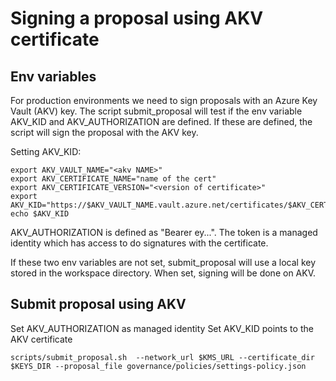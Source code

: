 # Signing a proposal using AKV certificate
## Env variables
For production environments we need to sign proposals with an Azure Key Vault (AKV) key.
The script submit_proposal will test if the env variable AKV_KID and AKV_AUTHORIZATION are defined. If these are defined, the script will sign the proposal with the AKV key.

Setting AKV_KID:
```
export AKV_VAULT_NAME="<akv NAME>"
export AKV_CERTIFICATE_NAME="name of the cert"
export AKV_CERTIFICATE_VERSION="<version of certificate>"
export AKV_KID="https://$AKV_VAULT_NAME.vault.azure.net/certificates/$AKV_CERTIFICATE_NAME/$AKV_CERTIFICATE_VERSION"
echo $AKV_KID
```
AKV_AUTHORIZATION is defined as "Bearer ey...". The token is a managed identity which has access to do signatures with the certificate.

If these two env variables are not set, submit_proposal will use a local key stored in the workspace directory. When set, signing will be done on AKV.
## Submit proposal using AKV
Set AKV_AUTHORIZATION as managed identity
Set AKV_KID points to the AKV certificate
```
scripts/submit_proposal.sh  --network_url $KMS_URL --certificate_dir $KEYS_DIR --proposal_file governance/policies/settings-policy.json
```